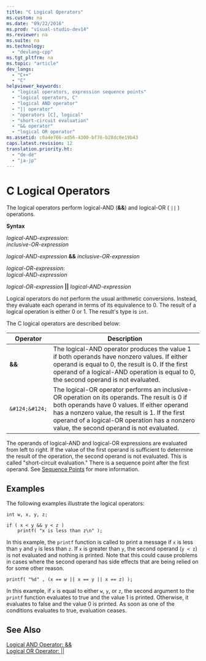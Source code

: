```yaml
---
title: "C Logical Operators"
ms.custom: na
ms.date: "09/22/2016"
ms.prod: "visual-studio-dev14"
ms.reviewer: na
ms.suite: na
ms.technology: 
  - "devlang-cpp"
ms.tgt_pltfrm: na
ms.topic: "article"
dev_langs: 
  - "C++"
  - "C"
helpviewer_keywords: 
  - "logical operators, expression sequence points"
  - "logical operators, C"
  - "logical AND operator"
  - "|| operator"
  - "operators [C], logical"
  - "short-circuit evaluation"
  - "&& operator"
  - "logical OR operator"
ms.assetid: c0a4e766-ad56-4300-bf76-b28dc0e19b43
caps.latest.revision: 12
translation.priority.ht: 
  - "de-de"
  - "ja-jp"
---
```

# C Logical Operators
The logical operators perform logical-AND (**&&**) and logical-OR ( `||` ) operations.  
  
 **Syntax**  
  
 *logical-AND-expression*:  
 *inclusive-OR-expression*  
  
 *logical-AND-expression*  **&&**  *inclusive-OR-expression*  
  
 *logical-OR-expression*:  
 *logical-AND-expression*  
  
 *logical-OR-expression*  **&#124;&#124;**  *logical-AND-expression*  
  
 Logical operators do not perform the usual arithmetic conversions. Instead, they evaluate each operand in terms of its equivalence to 0. The result of a logical operation is either 0 or 1. The result's type is `int`.  
  
 The C logical operators are described below:  
  
|Operator|Description|  
|--------------|-----------------|  
|**&&**|The logical-AND operator produces the value 1 if both operands have nonzero values. If either operand is equal to 0, the result is 0. If the first operand of a logical-AND operation is equal to 0, the second operand is not evaluated.|  
|`&#124;&#124;`|The logical-OR operator performs an inclusive-OR operation on its operands. The result is 0 if both operands have 0 values. If either operand has a nonzero value, the result is 1. If the first operand of a logical-OR operation has a nonzero value, the second operand is not evaluated.|  
  
 The operands of logical-AND and logical-OR expressions are evaluated from left to right. If the value of the first operand is sufficient to determine the result of the operation, the second operand is not evaluated. This is called "short-circuit evaluation." There is a sequence point after the first operand. See [Sequence Points](../vs140/c-sequence-points.md) for more information.  
  
## Examples  
 The following examples illustrate the logical operators:  
  
```  
int w, x, y, z;  
  
if ( x < y && y < z )  
    printf( "x is less than z\n" );  
```  
  
 In this example, the `printf` function is called to print a message if `x` is less than `y` and `y` is less than `z`. If `x` is greater than `y`, the second operand (`y < z`) is not evaluated and nothing is printed. Note that this could cause problems in cases where the second operand has side effects that are being relied on for some other reason.  
  
```  
printf( "%d" , (x == w || x == y || x == z) );  
```  
  
 In this example, if `x` is equal to either `w`, `y`, or `z`, the second argument to the `printf` function evaluates to true and the value 1 is printed. Otherwise, it evaluates to false and the value 0 is printed. As soon as one of the conditions evaluates to true, evaluation ceases.  
  
## See Also  
 [Logical AND Operator: &&](../vs140/logical-and-operator----.md)   
 [Logical OR Operator: &#124;&#124;](../vs140/logical-or-operator----.md)